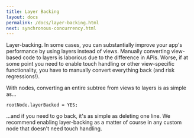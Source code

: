 ```yaml
---
title: Layer Backing
layout: docs
permalink: /docs/layer-backing.html
next: synchronous-concurrency.html
---
```


Layer-backing. In some cases, you can substantially improve your app's performance by using layers instead of views. Manually converting view-based code to layers is laborious due to the difference in APIs. Worse, if at some point you need to enable touch handling or other view-specific functionality, you have to manually convert everything back (and risk regressions!).

With nodes, converting an entire subtree from views to layers is as simple as...

```
rootNode.layerBacked = YES;
```

...and if you need to go back, it's as simple as deleting one line. We recommend enabling layer-backing as a matter of course in any custom node that doesn't need touch handling.

